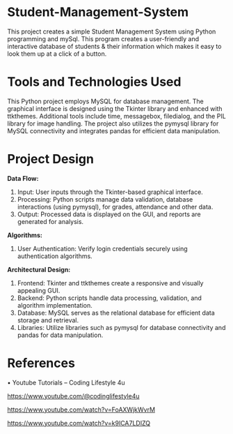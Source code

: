 # Student-Management-System
This project creates a simple Student Management System using Python programming and mySql. This program creates a user-friendly and interactive database of students &amp; their information which makes it easy to look them up at a click of a button.

# Tools and Technologies Used
This Python project employs MySQL for database management. The graphical interface is designed using the Tkinter library and enhanced with ttkthemes. Additional tools include time, messagebox, filedialog, and the PIL library for image handling. The project also utilizes the pymysql library for MySQL connectivity and integrates pandas for efficient data manipulation.

# Project Design
**Data Flow:**
1.	Input: User inputs through the Tkinter-based graphical interface.
2.	Processing: Python scripts manage data validation, database interactions (using pymysql), for grades, attendance and other data.
3.	Output: Processed data is displayed on the GUI, and reports are generated for analysis.
   
**Algorithms:**
1.	User Authentication: Verify login credentials securely using authentication algorithms.
   
**Architectural Design:**
1.	Frontend: Tkinter and ttkthemes create a responsive and visually appealing GUI.
2.	Backend: Python scripts handle data processing, validation, and algorithm implementation.
3.	Database: MySQL serves as the relational database for efficient data storage and retrieval.
4.	Libraries: Utilize libraries such as pymysql for database connectivity and pandas for data manipulation.

   # References
•	Youtube Tutorials – Coding Lifestyle 4u

https://www.youtube.com/@codinglifestyle4u

https://www.youtube.com/watch?v=FoAXWjkWvrM

https://www.youtube.com/watch?v=k9ICA7LDIZQ

